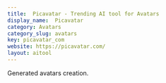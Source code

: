 ```yaml
---
title:  Picavatar - Trending AI tool for Avatars
display_name:  Picavatar
category: Avatars
category_slug: avatars
key: picavatar_com
website: https://picavatar.com/
layout: aitool
---
```


Generated avatars creation.

